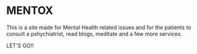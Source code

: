# MENTOX

This is a site made for Mental Health related issues and for the patients to consult a pshychiatrist, read blogs, meditate and a few more services.



LET'S GO!!
